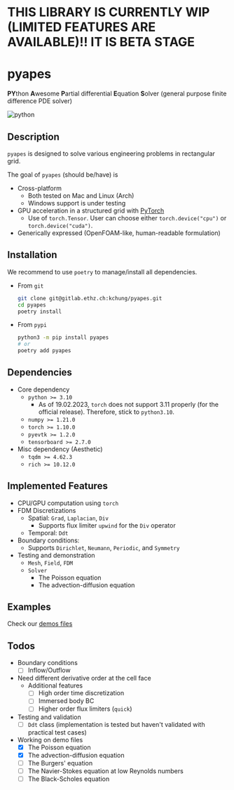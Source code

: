 
# THIS LIBRARY IS CURRENTLY WIP (LIMITED FEATURES ARE AVAILABLE)!! IT IS BETA STAGE

# pyapes

**PY**thon **A**wesome **P**artial differential **E**quation **S**olver (general purpose finite difference PDE solver)

![python](http://ForTheBadge.com/images/badges/made-with-python.svg)

## Description

`pyapes` is designed to solve various engineering problems in rectangular grid.

The goal of `pyapes` (should be/have) is

- Cross-platform
  - Both tested on Mac and Linux (Arch)
  - Windows support is under testing
- GPU acceleration in a structured grid with [PyTorch](https://pytorch.org)
  - Use of `torch.Tensor`. User can choose either `torch.device("cpu")` or `torch.device("cuda")`.
- Generically expressed (OpenFOAM-like, human-readable formulation)

## Installation

We recommend to use `poetry` to manage/install all dependencies.

- From `git`

  ```bash
  git clone git@gitlab.ethz.ch:kchung/pyapes.git
  cd pyapes
  poetry install
  ```

- From `pypi`

  ```bash
  python3 -m pip install pyapes
  # or
  poetry add pyapes
  ```

## Dependencies

- Core dependency
  - `python >= 3.10`
    - As of 19.02.2023, `torch` does not support 3.11 properly (for the official release). Therefore, stick to `python3.10`.
  - `numpy >= 1.21.0`
  - `torch >= 1.10.0`
  - `pyevtk >= 1.2.0`
  - `tensorboard >= 2.7.0`
- Misc dependency (Aesthetic)
  - `tqdm >= 4.62.3`
  - `rich >= 10.12.0`

## Implemented Features

- CPU/GPU computation using `torch`
- FDM Discretizations
  - Spatial: `Grad`, `Laplacian`, `Div`
    - Supports flux limiter `upwind` for the `Div` operator
  - Temporal: `Ddt`
- Boundary conditions:
  - Supports `Dirichlet`, `Neumann`, `Periodic`, and `Symmetry`
- Testing and demonstration
  - `Mesh`, `Field`, `FDM`
  - `Solver`
    - The Poisson equation
    - The advection-diffusion equation

## Examples

Check our [demos files](demos/)

## Todos

- Boundary conditions
  - [ ] Inflow/Outflow
- Need different derivative order at the cell face
  - Additional features
    - [ ] High order time discretization
    - [ ] Immersed body BC
    - [ ] Higher order flux limiters (`quick`)
- Testing and validation
  - [ ] `Ddt` class (implementation is tested but haven't validated with practical test cases)
- Working on demo files
  - [x] The Poisson equation
  - [x] The advection-diffusion equation
  - [ ] The Burgers' equation
  - [ ] The Navier-Stokes equation at low Reynolds numbers
  - [ ] The Black-Scholes equation
